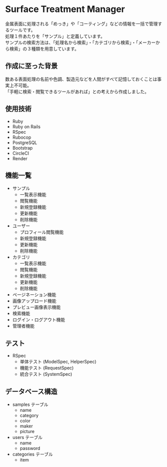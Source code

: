 # Surface Treatment Manager
金属表面に処理される「めっき」や「コーティング」などの情報を一括で管理するツールです。<br>
処理１件あたりを「サンプル」と定義しています。<br>
サンプルの検索方法は、「処理名から検索」・「カテゴリから検索」・「メーカーから検索」の３種類を用意しています。

## 作成に至った背景
数ある表面処理の名前や色調、製造元などを人間がすべて記憶しておくことは事実上不可能。<br>
「手軽に検索・閲覧できるツールがあれば」との考えから作成しました。

## 使用技術
- Ruby
- Ruby on Rails
- RSpec
- Rubocop
- PostgreSQL
- Bootstrap
- CircleCI
- Render

## 機能一覧
- サンプル
  - 一覧表示機能
  - 閲覧機能
  - 新規登録機能
  - 更新機能
  - 削除機能
- ユーザー
  - プロフィール閲覧機能
  - 新規登録機能
  - 更新機能
  - 削除機能
- カテゴリ
  - 一覧表示機能
  - 閲覧機能
  - 新規登録機能
  - 更新機能
  - 削除機能
- ページネーション機能
- 画像アップロード機能
- プレビュー画像表示機能
- 検索機能
- ログイン・ログアウト機能
- 管理者機能

## テスト
- RSpec
  - 単体テスト (ModelSpec, HelperSpec)
  - 機能テスト (RequestSpec)
  - 統合テスト (SystemSpec)

## データベース構造
- samples テーブル
  - name
  - category
  - color
  - maker
  - picture
- users テーブル
  - name
  - password
- categories テーブル
  - item